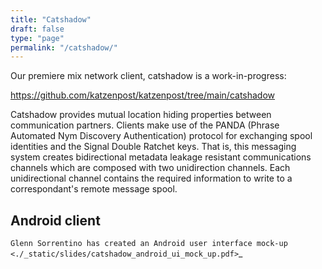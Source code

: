 ```yaml
---
title: "Catshadow"
draft: false
type: "page"
permalink: "/catshadow/"
---
```


Our premiere mix network client, catshadow is a work-in-progress:

https://github.com/katzenpost/katzenpost/tree/main/catshadow

Catshadow provides mutual location hiding properties between
communication partners. Clients make use of the PANDA (Phrase
Automated Nym Discovery Authentication) protocol for exchanging spool
identities and the Signal Double Ratchet keys. That is, this messaging
system creates bidirectional metadata leakage resistant communications
channels which are composed with two unidirection channels. Each
unidirectional channel contains the required information to write to a
correspondant's remote message spool.


Android client
--------------

`Glenn Sorrentino has created an Android user interface mock-up <./_static/slides/catshadow_android_ui_mock_up.pdf>`_
